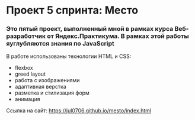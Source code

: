 # Проект 5 спринта: Место

### Это пятый проект, выполненный мной в рамках курса Веб-разработчик от Яндекс.Практикума. В рамках этой работы яуглубляются знания по JavaScript

В работе использованы технологии HTML и CSS:
 * flexbox
 * greed layout
 * работа с изображениями
 * адаптивная верстка
 * разметка и стилизация форм
 * анимация

 Ссылка на сайт: https://jul0706.github.io/mesto/index.html

